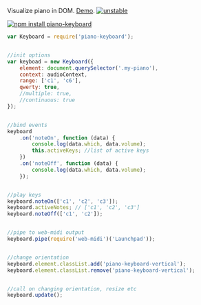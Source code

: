 Visualize piano in DOM. [Demo](http://dfcreative.github.io/piano-keyboard). [![unstable](http://badges.github.io/stability-badges/dist/unstable.svg)](http://github.com/badges/stability-badges)

[![npm install piano-keyboard](https://nodei.co/npm/piano-keyboard.png?mini=true)](https://nodei.co/npm/piano-keyboard/)


```js
var Keyboard = require('piano-keyboard');


//init options
var keyboad = new Keyboard({
	element: document.querySelector('.my-piano'),
	context: audioContext,
	range: ['c1', 'c6'],
	qwerty: true,
	//multiple: true,
	//continuous: true
});


//bind events
keyboard
	.on('noteOn', function (data) {
		console.log(data.which, data.volume);
		this.activeKeys; //list of active keys
	})
	.on('noteOff', function (data) {
		console.log(data.which, data.volume);
	});


//play keys
keyboard.noteOn(['c1', 'c2', 'c3']);
keyboard.activeNotes; // ['c1', 'c2', 'c3']
keyboard.noteOff(['c1', 'c2']);


//pipe to web-midi output
keyboard.pipe(require('web-midi')('Launchpad'));


//change orientation
keyboard.element.classList.add('piano-keyboard-vertical');
keyboard.element.classList.remove('piano-keyboard-vertical');


//call on changing orientation, resize etc
keyboard.update();
```